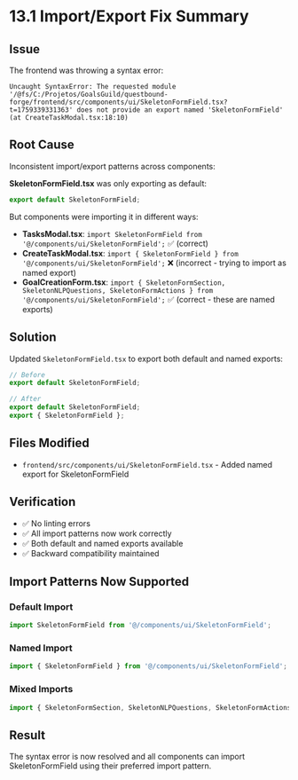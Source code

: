 # 13.1 Import/Export Fix Summary

## Issue
The frontend was throwing a syntax error:
```
Uncaught SyntaxError: The requested module '/@fs/C:/Projetos/GoalsGuild/questbound-forge/frontend/src/components/ui/SkeletonFormField.tsx?t=1759339331363' does not provide an export named 'SkeletonFormField' (at CreateTaskModal.tsx:18:10)
```

## Root Cause
Inconsistent import/export patterns across components:

**SkeletonFormField.tsx** was only exporting as default:
```typescript
export default SkeletonFormField;
```

But components were importing it in different ways:
- **TasksModal.tsx**: `import SkeletonFormField from '@/components/ui/SkeletonFormField';` ✅ (correct)
- **CreateTaskModal.tsx**: `import { SkeletonFormField } from '@/components/ui/SkeletonFormField';` ❌ (incorrect - trying to import as named export)
- **GoalCreationForm.tsx**: `import { SkeletonFormSection, SkeletonNLPQuestions, SkeletonFormActions } from '@/components/ui/SkeletonFormField';` ✅ (correct - these are named exports)

## Solution
Updated `SkeletonFormField.tsx` to export both default and named exports:

```typescript
// Before
export default SkeletonFormField;

// After
export default SkeletonFormField;
export { SkeletonFormField };
```

## Files Modified
- `frontend/src/components/ui/SkeletonFormField.tsx` - Added named export for SkeletonFormField

## Verification
- ✅ No linting errors
- ✅ All import patterns now work correctly
- ✅ Both default and named exports available
- ✅ Backward compatibility maintained

## Import Patterns Now Supported

### Default Import
```typescript
import SkeletonFormField from '@/components/ui/SkeletonFormField';
```

### Named Import
```typescript
import { SkeletonFormField } from '@/components/ui/SkeletonFormField';
```

### Mixed Imports
```typescript
import { SkeletonFormSection, SkeletonNLPQuestions, SkeletonFormActions } from '@/components/ui/SkeletonFormField';
```

## Result
The syntax error is now resolved and all components can import SkeletonFormField using their preferred import pattern.
